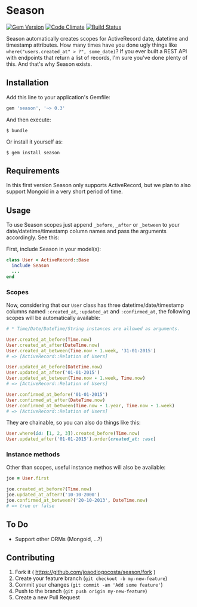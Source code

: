 # Season
[![Gem Version](https://badge.fury.io/rb/season.svg)](http://badge.fury.io/rb/season) [![Code Climate](https://codeclimate.com/github/joaodiogocosta/season/badges/gpa.svg)](https://codeclimate.com/github/joaodiogocosta/season) [![Build Status](https://travis-ci.org/joaodiogocosta/season.svg?branch=master)](https://travis-ci.org/joaodiogocosta/season)

Season automatically creates scopes for ActiveRecord date, datetime and timestamp attributes.
How many times have you done ugly things like `where("users.created_at" > ?", some_date)`? If you ever built a REST API with endpoints that return a list of records, I'm sure you've done plenty of this. And that's why Season exists.

## Installation

Add this line to your application's Gemfile:

```ruby
gem 'season', '~> 0.3'
```

And then execute:

    $ bundle

Or install it yourself as:

    $ gem install season

## Requirements

In this first version Season only supports ActiveRecord, but we plan to also support Mongoid in a very short period of time.

## Usage

To use Season scopes just append `_before`, `_after` or `_between` to your date/datetime/timestamp column names and pass the arguments accordingly. See this:

First, include Season in your model(s):
```ruby
class User < ActiveRecord::Base
  include Season
  ...
end
```

### Scopes

Now, considering that our `User` class has three datetime/date/timestamp columns named `:created_at`, `:updated_at` and `:confirmed_at`, the following scopes will be automatically available: 
```ruby
# * Time/Date/DateTime/String instances are allowed as arguments.

User.created_at_before(Time.now)
User.created_at_after(DateTime.now)
User.created_at_between(Time.now - 1.week, '31-01-2015')
# => [ActiveRecord::Relation of Users]

User.updated_at_before(DateTime.now)
User.updated_at_after('01-01-2015')
User.updated_at_between(Time.now - 1.week, Time.now)
# => [ActiveRecord::Relation of Users]

User.confirmed_at_before('01-01-2015')
User.confirmed_at_after(DateTime.now)
User.confirmed_at_between(Time.now - 1.year, Time.now - 1.week)
# => [ActiveRecord::Relation of Users]
```

They are chainable, so you can also do things like this:
```ruby
User.where(id: [1, 2, 3]).created_before(Time.now)
User.updated_after('01-01-2015').order(created_at: :asc)
```

### Instance methods

Other than scopes, useful instance methos will also be available:
```ruby
joe = User.first

joe.created_at_before?(Time.now)
joe.updated_at_after?('10-10-2000')
joe.confirmed_at_between?('20-10-2013', DateTime.now)
# => true or false
```

## To Do

- Support other ORMs (Mongoid, ...?)

## Contributing

1. Fork it ( https://github.com/joaodiogocosta/season/fork )
2. Create your feature branch (`git checkout -b my-new-feature`)
3. Commit your changes (`git commit -am 'Add some feature'`)
4. Push to the branch (`git push origin my-new-feature`)
5. Create a new Pull Request
